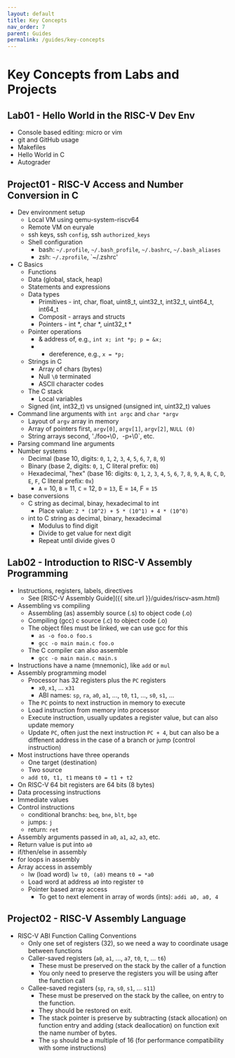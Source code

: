 ```yaml
---
layout: default
title: Key Concepts
nav_order: 7
parent: Guides
permalink: /guides/key-concepts
---
```


# Key Concepts from Labs and Projects

## Lab01 - Hello World in the RISC-V Dev Env

- Console based editing: micro or vim
- git and GitHub usage
- Makefiles
- Hello World in C
- Autograder

## Project01 - RISC-V Access and Number Conversion in C

- Dev environment setup
  - Local VM using qemu-system-riscv64
  - Remote VM on euryale
  - ssh keys, ssh `config`, ssh `authorized_keys`
  - Shell configuration
    - bash: `~/.profile`, `~/.bash_profile`, `~/.bashrc`, `~/.bash_aliases`
    - zsh: `~/.zprofile`, `~/.zshrc'
- C Basics
  - Functions
  - Data (global, stack, heap)
  - Statements and expressions
  - Data types
    - Primitives - int, char, float, uint8_t, uint32_t, int32_t, uint64_t, int64_t
    - Composit - arrays and structs
    - Pointers - int *, char *, uint32_t *
  - Pointer operations
    - & address of, e.g., `int x; int *p; p = &x;`
    - * dereference, e.g., `x = *p;`
  - Strings in C
    - Array of chars (bytes)
    - Null `\0` terminated
    - ASCII character codes
  - The C stack
    - Local variables
  - Signed (int, int32_t) vs unsigned (unsigned int, uint32_t) values
- Command line arguments with `int argc` and `char *argv`
  - Layout of `argv` array in memory
  - Array of pointers first, `argv[0]`, `argv[1]`, `argv[2]`, `NULL (0)`
  - String arrays second, './foo` + `\0`, `-p` + `\0`, etc.
- Parsing command line arguments
- Number systems
  - Decimal (base 10, digits: `0`, `1`, `2`, `3`, `4`, `5`, `6`, `7`, `8`, `9`)
  - Binary (base 2, digits: `0`, `1`, C literal prefix: `0b`)
  - Hexadecimal, "hex" (base 16: digits: `0`, `1`, `2`, `3`, `4`, `5`, `6`, `7`, `8`, `9`, `A`, `B`, `C`, `D`, `E`, `F`, C literal prefix: `0x`)
    - `A` = 10, `B` = 11, `C` = 12, `D` = `13`, E = `14`, F = `15`
- base conversions
  - C string as decimal, binay, hexadecimal to int
    - Place value: `2 * (10^2) + 5 * (10^1) + 4 * (10^0)`   
  - int to C string as decimal, binary, hexadecimal
    - Modulus to find digit
    - Divide to get value for next digit
    - Repeat until divide gives 0   

## Lab02 - Introduction to RISC-V Assembly Programming

- Instructions, registers, labels, directives
  - See [RISC-V Assembly Guide]({{ site.url }}/guides/riscv-asm.html)
- Assembling vs compiling
  - Assembling (as) assembly source (.s) to object code (.o)
  - Compiling (gcc) c source (.c) to object code (.o)
  - The object files must be linked, we can use gcc for this
    - `as -o foo.o foo.s`
    - `gcc -o main main.c foo.o`      
  - The C compiler can also assemble
    - `gcc -o main main.c main.s`
- Instructions have a name (mnemonic), like `add` or `mul`
- Assembly programming model
  - Processor has 32 registers plus the `PC` registers
    - `x0`, `x1`, ... `x31`
    - ABI names: `sp`, `ra`, `a0`, `a1`, ..., `t0`, `t1`, ..., `s0`, `s1`, ...
  - The `PC` points to next instruction in memory to execute
  - Load instruction from memory into processor
  - Execute instruction, usually updates a register value, but can also update memory
  - Update `PC`, often just the next instruction `PC + 4`, but can also be a diffenent address in the case of a branch or jump (control instruction)
- Most instructions have three operands
  - One target (destination)
  - Two source
  - `add t0, t1, t1` means `t0 = t1 + t2`
- On RISC-V 64 bit registers are 64 bits (8 bytes)
- Data processing instructions
- Immediate values
- Control instructions
  - conditional branchs: `beq`, `bne`, `blt`, `bge`
  - jumps: `j`
  - return: `ret`
- Assembly arguments passed in `a0`, `a1`, `a2`, `a3`, etc.
- Return value is put into `a0`
- if/then/else in assembly
- for loops in assembly
- Array access in assembly
  - lw (load word) `lw t0, (a0)` means `t0 = *a0`
  - Load word at address `a0` into register `t0`
  - Pointer based array access
    - To get to next element in array of words (ints): `addi a0, a0, 4`

## Project02 - RISC-V Assembly Language

- RISC-V ABI Function Calling Conventions
  - Only one set of registers (32), so we need a way to coordinate usage between functions
  - Caller-saved registers (`a0`, `a1`, ..., `a7`, `t0`, `t`, ... `t6`)
    - These must be preserved on the stack by the caller of a function
    - You only need to preserve the registers you will be using after the function call
  - Callee-saved registers (`sp`, `ra`, `s0`, `s1`, ... `s11`)
    - These must be preserved on the stack by the callee, on entry to the function.
    - They should be restored on exit.
    - The stack pointer is preserve by subtracting (stack allocation) on function entry and adding (stack deallocation) on function exit the name number of bytes.
    - The `sp` should be a multiple of 16 (for performance compatibility with some instructions)
  


    
    

